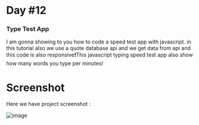 # Day #12

### Type Test App
I am gonna showing to you how to code a speed test app with javascript. in this tutorial also we use a quote database api and we get data from api and this code is also responsive❗️This javascript typing speed test app also show how many words you type per minutes!

# Screenshot
Here we have project screenshot :

![image](https://github.com/SelcukOzbilgi/100-days-of-javascript/assets/139876996/1b337e0f-6b5c-4f8f-82b8-433a81802458)
